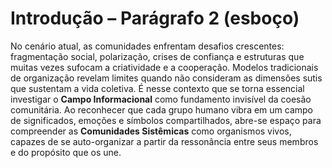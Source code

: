 # Introdução – Parágrafo 2 (esboço)

No cenário atual, as comunidades enfrentam desafios crescentes: fragmentação social, polarização, crises de confiança e estruturas que muitas vezes sufocam a criatividade e a cooperação. Modelos tradicionais de organização revelam limites quando não consideram as dimensões sutis que sustentam a vida coletiva. É nesse contexto que se torna essencial investigar o **Campo Informacional** como fundamento invisível da coesão comunitária. Ao reconhecer que cada grupo humano vibra em um campo de significados, emoções e símbolos compartilhados, abre-se espaço para compreender as **Comunidades Sistêmicas** como organismos vivos, capazes de se auto-organizar a partir da ressonância entre seus membros e do propósito que os une.